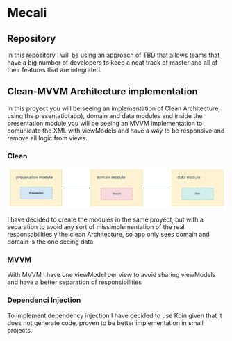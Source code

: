 # Mecali

## Repository 

In this repository I will be using an approach of TBD that allows teams that have a big number of developers to keep a neat track of master and all of their features that are integrated.

## Clean-MVVM Architecture implementation

In this proyect you will be seeing an implementation of Clean Architecture, using the presentatio(app), domain and data modules and inside the presentation module you will be seeing an MVVM implementation to comunicate the XML with viewModels and have a way to be responsive and remove all logic from views.

### Clean
![Clean](https://github.com/vidalrmrz/mecali/blob/master/docs/clean_arch.png)

I have decided to create the modules in the same proyect, but with a separation to avoid any sort of missimplementation of the real responsabilities y the clean Architecture, so app only sees domain and domain is the one seeing data.

### MVVM

With MVVM I have one viewModel per view to avoid sharing viewModels and have a better separation of responsibilities

### Dependenci Injection

To implement dependency injection I have decided to use Koin given that it does not generate code, proven to be better implementation in small projects.